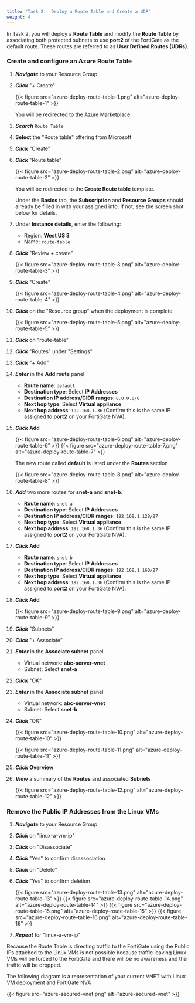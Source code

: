 ```yaml
---
title: "Task 2:  Deploy a Route Table and Create a UDR"
weight: 4
---
```


In Task 2, you will deploy a **Route Table** and modify the **Route Table** by associating both protected subnets to use **port2** of the FortiGate as the default route. These routes are referred to as **User Defined Routes (UDRs)**.

### Create and configure an Azure Route Table

1. ***Navigate*** to your Resource Group

1. ***Click*** "+ Create"

    {{< figure src="azure-deploy-route-table-1.png" alt="azure-deploy-route-table-1" >}}

    You will be redirected to the Azure Marketplace.

1. ***Search*** `Route Table`

1. **Select** the "Route table" offering from Microsoft

1. ***Click*** "Create"

1. ***Click*** "Route table"

    {{< figure src="azure-deploy-route-table-2.png" alt="azure-deploy-route-table-2" >}}

    You will be redirected to the **Create Route table** template.

    Under the **Basics** tab, the **Subscription** and **Resource Groups** should already be filled in with your assigned info.  If not, see the screen shot below for details.

1. Under **Instance details**, enter the following:
    - Region: **West US 3**
    - Name: `route-table`

1. ***Click*** "Review + create"

    {{< figure src="azure-deploy-route-table-3.png" alt="azure-deploy-route-table-3" >}}

1. ***Click*** "Create"

    {{< figure src="azure-deploy-route-table-4.png" alt="azure-deploy-route-table-4" >}}

1. ***Click*** on the "Resource group" when the deployment is complete

    {{< figure src="azure-deploy-route-table-5.png" alt="azure-deploy-route-table-5" >}}

1. ***Click*** on "route-table"

1. ***Click*** "Routes" under "Settings"

1. ***Click*** "+ Add"

1. ***Enter*** in the **Add route** panel

    - **Route name**:  `default`
    - **Destination type**:  Select **IP Addresses**
    - **Destination IP address/CIDR ranges**:  `0.0.0.0/0`
    - **Next hop type**: Select **Virtual appliance**
    - **Next hop address**:  `192.168.1.36`  (Confirm this is the same IP assigned to **port2** on your FortiGate NVA).

1. ***Click*** **Add**

    {{< figure src="azure-deploy-route-table-6.png" alt="azure-deploy-route-table-6" >}}
    {{< figure src="azure-deploy-route-table-7.png" alt="azure-deploy-route-table-7" >}}

    The new route called **default** is listed under the **Routes** section

    {{< figure src="azure-deploy-route-table-8.png" alt="azure-deploy-route-table-8" >}}

1. ***Add*** two more routes for **snet-a** and **snet-b**.

    - **Route name**:  `snet-a`
    - **Destination type**:  Select **IP Addresses**
    - **Destination IP address/CIDR ranges**:  `192.168.1.128/27`
    - **Next hop type**: Select **Virtual appliance**
    - **Next hop address**:  `192.168.1.36`  (Confirm this is the same IP assigned to **port2** on your FortiGate NVA).

1. ***Click*** **Add**

    - **Route name**:  `snet-b`
    - **Destination type**:  Select **IP Addresses**
    - **Destination IP address/CIDR ranges**:  `192.168.1.160/27`
    - **Next hop type**: Select **Virtual appliance**
    - **Next hop address**:  `192.168.1.36`  (Confirm this is the same IP assigned to **port2** on your FortiGate NVA).

1. ***Click*** **Add**

    {{< figure src="azure-deploy-route-table-9.png" alt="azure-deploy-route-table-9" >}}

1. ***Click*** "Subnets"

1. ***Click*** "+ Associate"

1. ***Enter*** in the **Associate subnet** panel

    - Virtual network:  **abc-server-vnet**
    - Subnet: Select **snet-a**

1. ***Click*** "OK"

1. ***Enter*** in the **Associate subnet** panel

    - Virtual network:  **abc-server-vnet**
    - Subnet: Select **snet-b**

1. ***Click*** "OK"

    {{< figure src="azure-deploy-route-table-10.png" alt="azure-deploy-route-table-10" >}}

    {{< figure src="azure-deploy-route-table-11.png" alt="azure-deploy-route-table-11" >}}

1. ***Click*** **Overview**

1. ***View*** a summary of the **Routes** and associated **Subnets**

    {{< figure src="azure-deploy-route-table-12.png" alt="azure-deploy-route-table-12" >}}

### Remove the Public IP Addresses from the Linux VMs

1. ***Navigate*** to your Resource Group

1. ***Click*** on "linux-a-vm-ip"

1. ***Click*** on "Disassociate"

1. ***Click*** "Yes" to confirm disassociation

1. ***Click*** on "Delete"

1. ***Click*** "Yes" to confirm deletion

    {{< figure src="azure-deploy-route-table-13.png" alt="azure-deploy-route-table-13" >}}
    {{< figure src="azure-deploy-route-table-14.png" alt="azure-deploy-route-table-14" >}}
    {{< figure src="azure-deploy-route-table-15.png" alt="azure-deploy-route-table-15" >}}
    {{< figure src="azure-deploy-route-table-16.png" alt="azure-deploy-route-table-16" >}}

1. ***Repeat*** for "linux-a-vm-ip"

Because the Route Table is directing traffic to the FortiGate using the Public IPs attached to the Linux VMs is not possible because traffic leaving Linux VMs will be forced to the FortiGate and there will be no awareness and the traffic will be dropped.

The following diagram is a representation of your current VNET with Linux VM deployment and FortiGate NVA

{{< figure src="azure-secured-vnet.png" alt="azure-secured-vnet" >}}
